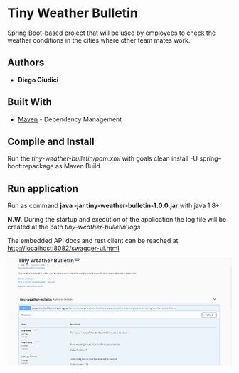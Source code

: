 # Tiny Weather Bulletin 

Spring Boot-based project that will be used by employees to check the weather conditions 
in the cities where other team mates work.

## Authors

* **Diego Giudici**

## Built With

* [Maven](https://maven.apache.org/) - Dependency Management

## Compile and Install

Run the *tiny-weather-bulletin/pom.xml* with goals clean install -U spring-boot:repackage as Maven Build.

## Run application

Run as command **java -jar tiny-weather-bulletin-1.0.0.jar** with java 1.8+ 

**N.W.** During the startup and execution of the application the log file will be created at the path *tiny-weather-bulletin\logs*

The embedded API docs and rest client can be reached at [http://localhost:8082/swagger-ui.html](http://localhost:8082/swagger-ui.html) 

![alt text](swagger-ui.PNG)